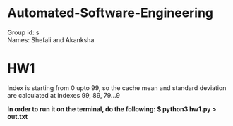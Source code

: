 # Automated-Software-Engineering

Group id: s
<br> Names: Shefali and Akanksha

# HW1
Index is starting from 0 upto 99, so the cache mean and standard deviation are calculated at indexes 99, 89, 79...9

<b/> In order to run it on the terminal, do the following:
$ python3 hw1.py > out.txt
